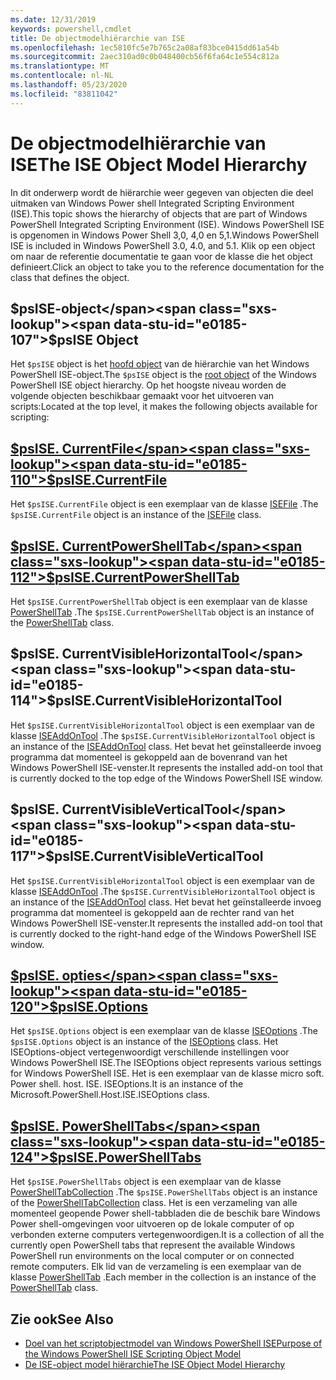 ```yaml
---
ms.date: 12/31/2019
keywords: powershell,cmdlet
title: De objectmodelhiërarchie van ISE
ms.openlocfilehash: 1ec5810fc5e7b765c2a08af83bce0415dd61a54b
ms.sourcegitcommit: 2aec310ad0c0b048400cb56f6fa64c1e554c812a
ms.translationtype: MT
ms.contentlocale: nl-NL
ms.lasthandoff: 05/23/2020
ms.locfileid: "83811042"
---
```

# <a name="the-ise-object-model-hierarchy"></a><span data-ttu-id="e0185-103">De objectmodelhiërarchie van ISE</span><span class="sxs-lookup"><span data-stu-id="e0185-103">The ISE Object Model Hierarchy</span></span>

<span data-ttu-id="e0185-104">In dit onderwerp wordt de hiërarchie weer gegeven van objecten die deel uitmaken van Windows Power shell Integrated Scripting Environment (ISE).</span><span class="sxs-lookup"><span data-stu-id="e0185-104">This topic shows the hierarchy of objects that are part of Windows PowerShell Integrated Scripting Environment (ISE).</span></span> <span data-ttu-id="e0185-105">Windows PowerShell ISE is opgenomen in Windows Power Shell 3,0, 4,0 en 5,1.</span><span class="sxs-lookup"><span data-stu-id="e0185-105">Windows PowerShell ISE is included in Windows PowerShell 3.0, 4.0, and 5.1.</span></span> <span data-ttu-id="e0185-106">Klik op een object om naar de referentie documentatie te gaan voor de klasse die het object definieert.</span><span class="sxs-lookup"><span data-stu-id="e0185-106">Click an object to take you to the reference documentation for the class that defines the object.</span></span>

## <a name="psise-object"></a><span data-ttu-id="e0185-107">$psISE-object</span><span class="sxs-lookup"><span data-stu-id="e0185-107">$psISE Object</span></span>

<span data-ttu-id="e0185-108">Het `$psISE` object is het [hoofd object](The-ObjectModelRoot-Object.md) van de hiërarchie van het Windows PowerShell ISE-object.</span><span class="sxs-lookup"><span data-stu-id="e0185-108">The `$psISE` object is the [root object](The-ObjectModelRoot-Object.md) of the Windows PowerShell ISE object hierarchy.</span></span> <span data-ttu-id="e0185-109">Op het hoogste niveau worden de volgende objecten beschikbaar gemaakt voor het uitvoeren van scripts:</span><span class="sxs-lookup"><span data-stu-id="e0185-109">Located at the top level, it makes the following objects available for scripting:</span></span>

## <a name="psisecurrentfile"></a>[<span data-ttu-id="e0185-110">$psISE. CurrentFile</span><span class="sxs-lookup"><span data-stu-id="e0185-110">$psISE.CurrentFile</span></span>](The-ISEFile-Object.md)

<span data-ttu-id="e0185-111">Het `$psISE.CurrentFile` object is een exemplaar van de klasse [ISEFile](The-ISEFile-Object.md) .</span><span class="sxs-lookup"><span data-stu-id="e0185-111">The `$psISE.CurrentFile` object is an instance of the [ISEFile](The-ISEFile-Object.md) class.</span></span>

## <a name="psisecurrentpowershelltab"></a>[<span data-ttu-id="e0185-112">$psISE. CurrentPowerShellTab</span><span class="sxs-lookup"><span data-stu-id="e0185-112">$psISE.CurrentPowerShellTab</span></span>](The-PowerShellTab-Object.md)

<span data-ttu-id="e0185-113">Het `$psISE.CurrentPowerShellTab` object is een exemplaar van de klasse [PowerShellTab](The-PowerShellTab-Object.md) .</span><span class="sxs-lookup"><span data-stu-id="e0185-113">The `$psISE.CurrentPowerShellTab` object is an instance of the [PowerShellTab](The-PowerShellTab-Object.md) class.</span></span>

## <a name="psisecurrentvisiblehorizontaltool"></a><span data-ttu-id="e0185-114">$psISE. CurrentVisibleHorizontalTool</span><span class="sxs-lookup"><span data-stu-id="e0185-114">$psISE.CurrentVisibleHorizontalTool</span></span>

<span data-ttu-id="e0185-115">Het `$psISE.CurrentVisibleHorizontalTool` object is een exemplaar van de klasse [ISEAddOnTool](The-ISEAddOnTool-Object.md) .</span><span class="sxs-lookup"><span data-stu-id="e0185-115">The `$psISE.CurrentVisibleHorizontalTool` object is an instance of the [ISEAddOnTool](The-ISEAddOnTool-Object.md) class.</span></span> <span data-ttu-id="e0185-116">Het bevat het geïnstalleerde invoeg programma dat momenteel is gekoppeld aan de bovenrand van het Windows PowerShell ISE-venster.</span><span class="sxs-lookup"><span data-stu-id="e0185-116">It represents the installed add-on tool that is currently docked to the top edge of the Windows PowerShell ISE window.</span></span>

## <a name="psisecurrentvisibleverticaltool"></a><span data-ttu-id="e0185-117">$psISE. CurrentVisibleVerticalTool</span><span class="sxs-lookup"><span data-stu-id="e0185-117">$psISE.CurrentVisibleVerticalTool</span></span>

<span data-ttu-id="e0185-118">Het `$psISE.CurrentVisibleHorizontalTool` object is een exemplaar van de klasse [ISEAddOnTool](The-ISEAddOnTool-Object.md) .</span><span class="sxs-lookup"><span data-stu-id="e0185-118">The `$psISE.CurrentVisibleHorizontalTool` object is an instance of the [ISEAddOnTool](The-ISEAddOnTool-Object.md) class.</span></span> <span data-ttu-id="e0185-119">Het bevat het geïnstalleerde invoeg programma dat momenteel is gekoppeld aan de rechter rand van het Windows PowerShell ISE-venster.</span><span class="sxs-lookup"><span data-stu-id="e0185-119">It represents the installed add-on tool that is currently docked to the right-hand edge of the Windows PowerShell ISE window.</span></span>

## <a name="psiseoptions"></a>[<span data-ttu-id="e0185-120">$psISE. opties</span><span class="sxs-lookup"><span data-stu-id="e0185-120">$psISE.Options</span></span>](The-ISEOptions-Object.md)

<span data-ttu-id="e0185-121">Het `$psISE.Options` object is een exemplaar van de klasse [ISEOptions](The-ISEOptions-Object.md) .</span><span class="sxs-lookup"><span data-stu-id="e0185-121">The `$psISE.Options` object is an instance of the [ISEOptions](The-ISEOptions-Object.md) class.</span></span> <span data-ttu-id="e0185-122">Het ISEOptions-object vertegenwoordigt verschillende instellingen voor Windows PowerShell ISE.</span><span class="sxs-lookup"><span data-stu-id="e0185-122">The ISEOptions object represents various settings for Windows PowerShell ISE.</span></span> <span data-ttu-id="e0185-123">Het is een exemplaar van de klasse micro soft. Power shell. host. ISE. ISEOptions.</span><span class="sxs-lookup"><span data-stu-id="e0185-123">It is an instance of the Microsoft.PowerShell.Host.ISE.ISEOptions class.</span></span>

## <a name="psisepowershelltabs"></a>[<span data-ttu-id="e0185-124">$psISE. PowerShellTabs</span><span class="sxs-lookup"><span data-stu-id="e0185-124">$psISE.PowerShellTabs</span></span>](The-PowerShellTabCollection-Object.md)

<span data-ttu-id="e0185-125">Het `$psISE.PowerShellTabs` object is een exemplaar van de klasse [PowerShellTabCollection](The-PowerShellTabCollection-Object.md) .</span><span class="sxs-lookup"><span data-stu-id="e0185-125">The `$psISE.PowerShellTabs` object is an instance of the [PowerShellTabCollection](The-PowerShellTabCollection-Object.md) class.</span></span> <span data-ttu-id="e0185-126">Het is een verzameling van alle momenteel geopende Power shell-tabbladen die de beschik bare Windows Power shell-omgevingen voor uitvoeren op de lokale computer of op verbonden externe computers vertegenwoordigen.</span><span class="sxs-lookup"><span data-stu-id="e0185-126">It is a collection of all the currently open PowerShell tabs that represent the available Windows PowerShell run environments on the local computer or on connected remote computers.</span></span> <span data-ttu-id="e0185-127">Elk lid van de verzameling is een exemplaar van de klasse [PowerShellTab](The-PowerShellTab-Object.md) .</span><span class="sxs-lookup"><span data-stu-id="e0185-127">Each member in the collection is an instance of the [PowerShellTab](The-PowerShellTab-Object.md) class.</span></span>

## <a name="see-also"></a><span data-ttu-id="e0185-128">Zie ook</span><span class="sxs-lookup"><span data-stu-id="e0185-128">See Also</span></span>

- [<span data-ttu-id="e0185-129">Doel van het scriptobjectmodel van Windows PowerShell ISE</span><span class="sxs-lookup"><span data-stu-id="e0185-129">Purpose of the Windows PowerShell ISE Scripting Object Model</span></span>](Purpose-of-the-Windows-PowerShell-ISE-Scripting-Object-Model.md)
- [<span data-ttu-id="e0185-130">De ISE-object model hiërarchie</span><span class="sxs-lookup"><span data-stu-id="e0185-130">The ISE Object Model Hierarchy</span></span>](The-ISE-Object-Model-Hierarchy.md)
